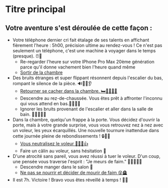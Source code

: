 # Titre principal

## Votre aventure s'est déroulée de cette façon :

- Votre téléphone dernier cri fait étalage de ses talents en affichant fièrement l'heure : 5h00, précision ultime au rendez-vous ! 
Ce n'est pas seulement un téléphone, c'est une machine à voyager dans le temps (presque). ⏰🚀
    - Re-regarder l'heure sur votre IPhone Pro Max 20ème génération parce qu'il donne vachement bien l'heure quand même
    - <u>Sortir de la chambre</u>
- Des bruits étranges et super flippant résonnent depuis l'escalier du bas, rompant le silence de la pièce. 🔊🚶‍♀️👂
    - <u>Retourner se cacher dans la chambre. 🛏️🚪🙈🏃‍♂️</u>
    - Descendre au rez-de-chaussée. Vous êtes prêt à affronter l'inconnu qui vous attend en bas.🚪🚶‍♂️🤨
    - Ignorer les bruits provenant de l'escalier et aller dans la salle de bain. 🚽🧼🚶‍♂️🙉
- Dans la chambre, quelqu'un frappe à la porte. Vous décidez d'ouvrir la porte, mais à votre grande surprise, vous vous retrouvez nez à nez avec un voleur, les yeux écarquillés. 
Une nouvelle tournure inattendue dans cette journée pleine de rebondissements ! 🔒🚪😲
    - <u>Vous neutralisez le voleur 🦸‍♂️🔪👍</u>
    - Faire un câlin au voleur, sans hésitation 🤗
- D'une atrocité sans pareil, vous avez réussi à tuer le voleur. 
D'un coup, une pensée vous traverse l'esprit : "Je meurs de faim." 🦸‍♂️🔪😋😯
    - Descendre manger dans le salon 🍎
    - <u>Ne pas se nourrir et décider de mourir de faim 😵🪦</u>
- Il est 7h. Victoire ! Bravo vous êtes réveillé à temps ! 🎉🎒️
